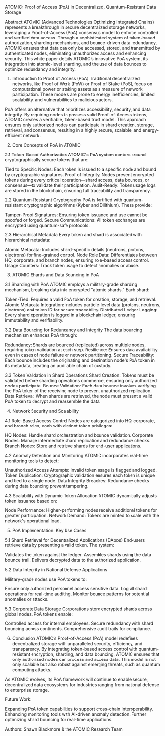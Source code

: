 ATOMIC: Proof of Access (PoA) in Decentralized, Quantum-Resistant Data Storage

Abstract
ATOMIC (Advanced Technologies Optimizing Integrated Chains) represents a breakthrough in secure decentralized storage networks, leveraging a Proof-of-Access (PoA) consensus model to enforce controlled and verified data access. Through a sophisticated system of token-based authorization, sharding mechanisms, and bounce-driven data redundancy, ATOMIC ensures that data can only be accessed, stored, and transmitted by authenticated nodes, eliminating unauthorized access and enhancing security. This white paper details ATOMIC’s innovative PoA system, its integration into atomic-level sharding, and the use of data bounces to optimize redundancy and integrity.

1. Introduction to Proof of Access (PoA)
Traditional decentralized networks, like Proof of Work (PoW) or Proof of Stake (PoS), focus on computational power or staking assets as a measure of network participation. These models are prone to energy inefficiencies, limited scalability, and vulnerabilities to malicious actors.

PoA offers an alternative that prioritizes accessibility, security, and data integrity. By requiring nodes to possess valid Proof-of-Access tokens, ATOMIC creates a verifiable, token-based trust model. This approach ensures only authorized nodes can participate in shard creation, storage, retrieval, and consensus, resulting in a highly secure, scalable, and energy-efficient network.

2. Core Concepts of PoA in ATOMIC

2.1 Token-Based Authorization
ATOMIC's PoA system centers around cryptographically secure tokens that are:

Tied to Specific Nodes: Each token is issued to a specific node and bound by cryptographic signatures.
Proof of Integrity: Nodes present encrypted tokens during every critical operation—shard access, data bounces, or consensus—to validate their participation.
Audit-Ready: Token usage logs are stored in the blockchain, ensuring full traceability and transparency.

2.2 Quantum-Resistant Cryptography
PoA is fortified with quantum-resistant cryptographic algorithms (Kyber and Dilithium). These provide:

Tamper-Proof Signatures: Ensuring token issuance and use cannot be spoofed or forged.
Secure Communications: All token exchanges are encrypted using quantum-safe protocols.

2.3 Hierarchical Metadata
Every token and shard is associated with hierarchical metadata:

Atomic Metadata: Includes shard-specific details (neutrons, protons, electrons) for fine-grained control.
Node Role Data: Differentiates between HQ, corporate, and branch nodes, ensuring role-based access control.
Usage Counters: Track token usage to detect anomalies or abuse.

3. ATOMIC Shards and Data Bouncing in PoA

3.1 Sharding with PoA
ATOMIC employs a military-grade sharding mechanism, breaking data into encrypted "atomic shards." Each shard:

Token-Tied: Requires a valid PoA token for creation, storage, and retrieval.
Atomic Metadata Integration: Includes particle-level data (protons, neutrons, electrons) and token ID for secure traceability.
Distributed Ledger Logging: Every shard operation is logged in a blockchain ledger, ensuring immutability and verifiability.

3.2 Data Bouncing for Redundancy and Integrity
The data bouncing mechanism enhances PoA through:

Redundancy: Shards are bounced (replicated) across multiple nodes, requiring token validation at each step.
Resilience: Ensures data availability even in cases of node failure or network partitioning.
Secure Traceability: Each bounce includes the originating and destination node's PoA token in its metadata, creating an auditable chain of custody.

3.3 Token Validation in Shard Operations
Shard Creation: Tokens must be validated before sharding operations commence, ensuring only authorized nodes participate.
Bounce Validation: Each data bounce involves verifying the PoA token of the receiving node to prevent unauthorized replication.
Data Retrieval: When shards are retrieved, the node must present a valid PoA token to decrypt and reassemble the data.

4. Network Security and Scalability

4.1 Role-Based Access Control
Nodes are categorized into HQ, corporate, and branch roles, each with distinct token privileges:

HQ Nodes: Handle shard orchestration and bounce validation.
Corporate Nodes: Manage intermediate shard replication and redundancy checks.
Branch Nodes: Store and retrieve shards for end-user applications.

4.2 Anomaly Detection and Monitoring
ATOMIC incorporates real-time monitoring tools to detect:

Unauthorized Access Attempts: Invalid token usage is flagged and logged.
Token Duplication: Cryptographic validation ensures each token is unique and tied to a single node.
Data Integrity Breaches: Redundancy checks during data bouncing prevent tampering.

4.3 Scalability with Dynamic Token Allocation
ATOMIC dynamically adjusts token issuance based on:

Node Performance: Higher-performing nodes receive additional tokens for greater participation.
Network Demand: Tokens are minted to scale with the network's operational load.

5. PoA Implementation: Key Use Cases

5.1 Shard Retrieval for Decentralized Applications (DApps)
End-users retrieve data by presenting a valid token. The system:

Validates the token against the ledger.
Assembles shards using the data bounce trail.
Delivers decrypted data to the authorized application.

5.2 Data Integrity in National Defense Applications

Military-grade nodes use PoA tokens to:

Ensure only authorized personnel access sensitive data.
Log all shard operations for real-time auditing.
Monitor bounce patterns for potential anomalies or attacks.

5.3 Corporate Data Storage
Corporations store encrypted shards across global nodes. PoA tokens enable:

Controlled access for internal employees.
Secure redundancy with shard bouncing across continents.
Comprehensive audit trails for compliance.

6. Conclusion
ATOMIC’s Proof-of-Access (PoA) model redefines decentralized storage with unparalleled security, efficiency, and transparency. By integrating token-based access control with quantum-resistant encryption, sharding, and data bouncing, ATOMIC ensures that only authorized nodes can process and access data. This model is not only scalable but also robust against emerging threats, such as quantum computing attacks.

As ATOMIC evolves, its PoA framework will continue to enable secure, decentralized data ecosystems for industries ranging from national defense to enterprise storage.

Future Work:

Expanding PoA token capabilities to support cross-chain interoperability.
Enhancing monitoring tools with AI-driven anomaly detection.
Further optimizing shard bouncing for real-time applications.

Authors:
Shawn Blackmore & the ATOMIC Research Team
